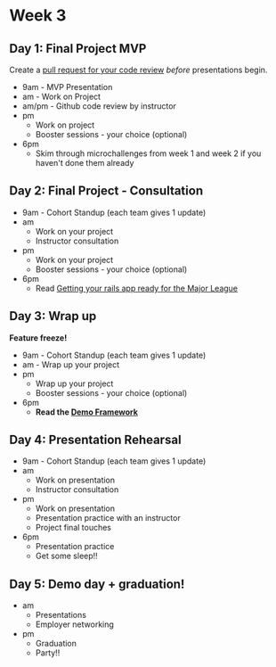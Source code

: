 # Week 3


## Day 1: Final Project MVP

Create a [pull request for your code review](./code_review_process.md) *before* presentations begin.

- 9am - MVP Presentation
- am - Work on Project
- am/pm - Github code review by instructor
- pm
	- Work on project
	- Booster sessions - your choice (optional)
- 6pm
	- Skim through microchallenges from week 1 and week 2 if you haven't done them already

## Day 2: Final Project - Consultation

- 9am - Cohort Standup (each team gives 1 update)
- am
	- Work on your project
	- Instructor consultation
- pm
	- Work on your project
	- Booster sessions - your choice (optional)
- 6pm
	- Read [Getting your rails app ready for the Major League](./rails_app_major_league.md)


## Day 3: Wrap up

**Feature freeze!**

- 9am - Cohort Standup (each team gives 1 update)
- am - Wrap up your project
- pm
	- Wrap up your project
	- Booster sessions - your choice (optional)
- 6pm
	- **Read the [Demo Framework](./demo_framework.md)**

## Day 4: Presentation Rehearsal

- 9am - Cohort Standup (each team gives 1 update)
- am
	- Work on presentation
	- Instructor consultation
- pm
	- Work on presentation
	- Presentation practice with an instructor
	- Project final touches
- 6pm
	- Presentation practice
	- Get some sleep!!

## Day 5: Demo day + graduation!

- am
	- Presentations
	- Employer networking
- pm
	- Graduation
	- Party!! 
